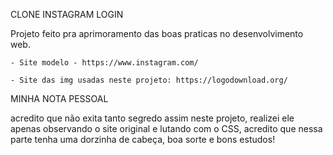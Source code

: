 CLONE INSTAGRAM LOGIN

Projeto feito pra aprimoramento das boas praticas no desenvolvimento web.

    - Site modelo - https://www.instagram.com/

    - Site das img usadas neste projeto: https://logodownload.org/

MINHA NOTA PESSOAL

acredito que não exita tanto segredo assim neste projeto, realizei ele apenas observando o site original e lutando com o CSS, acredito que nessa parte tenha uma dorzinha de cabeça, boa sorte e bons estudos!
